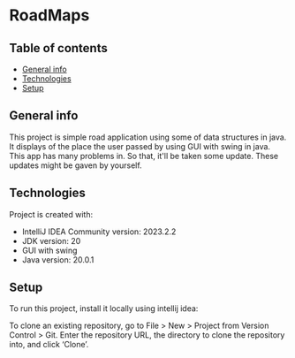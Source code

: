 # RoadMaps
## Table of contents
* [General info](#general-info)
* [Technologies](#technologies)
* [Setup](#setup)

## General info
This project is simple road application using some of data structures in java. It displays of the place the user passed by using GUI with swing in java. This app has many problems in. So that, it'll be taken some update. These updates might be gaven by yourself. 

	
## Technologies
Project is created with:
* IntelliJ IDEA Community version: 2023.2.2
* JDK version: 20
* GUI with swing
* Java version: 20.0.1
	
## Setup
To run this project, install it locally using intellij idea:

To clone an existing repository, 
go to File > New > Project from Version Control > Git. 
Enter the repository URL,
the directory to clone the repository into,
and click ‘Clone’.


